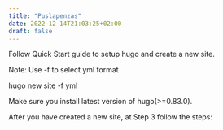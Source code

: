```yaml
---
title: "Puslapenzas"
date: 2022-12-14T21:03:25+02:00
draft: false
---
```

Follow Quick Start guide to setup hugo and create a new site.

Note: Use -f to select yml format

hugo new site <name of site> -f yml

Make sure you install latest version of hugo(>=0.83.0).

After you have created a new site, at Step 3 follow the steps:
